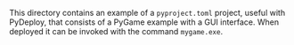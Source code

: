 This directory contains an example of a `pyproject.toml` project, useful with PyDeploy, that consists of a PyGame example with a GUI interface. When deployed it can be invoked with the command `mygame.exe`.